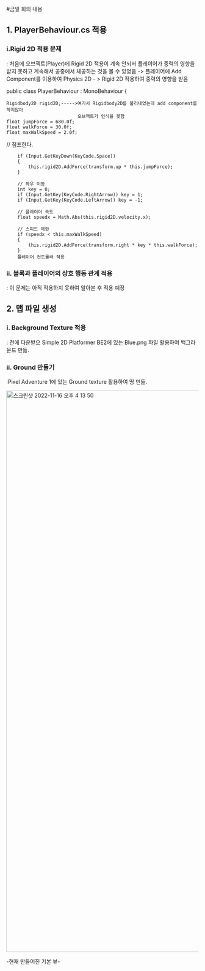 #금일 회의 내용

## 1. PlayerBehaviour.cs 적용
### i.Rigid 2D 적용 문제
: 처음에 오브젝트(Player)에 Rigid 2D 적용이 계속 안되서 플레이어가 중력의 영향을 받지
못하고 계속해서 공중에서 체공하는 것을 볼 수 있었음
-> 플레이어에 Add Component를 이용하여 Physics 2D - > Rigid 2D 적용하여 중력의
영향을 받음

public class PlayerBehaviour : MonoBehaviour
{

    Rigidbody2D rigid2D;----->여기서 Rigidbody2D를 불러내었는데 add component를 하지않아
                              오브젝트가 인식을 못함
    float jumpForce = 680.0f;
    float walkForce = 30.0f;
    float maxWalkSpeed = 2.0f;

// 점프한다.

        if (Input.GetKeyDown(KeyCode.Space))
        {
            this.rigid2D.AddForce(transform.up * this.jumpForce);
        }

        // 좌우 이동
        int key = 0;
        if (Input.GetKey(KeyCode.RightArrow)) key = 1;
        if (Input.GetKey(KeyCode.LeftArrow)) key = -1;

        // 플레이어 속도
        float speedx = Math.Abs(this.rigid2D.velocity.x);

        // 스피드 제한 
        if (speedx < this.maxWalkSpeed)
        {
            this.rigid2D.AddForce(transform.right * key * this.walkForce);
        }
        플레이어 컨트롤러 적용

### ii. 블록과 플레이어의 상호 행동 관계 적용
: 이 문제는 아직 적용하지 못하여 알아본 후 적용 예정

## 2. 맵 파일 생성
### i. Background Texture 적용
: 전에 다운받으 Simple 2D Platformer BE2에 있는 Blue.png 파일 활용하여 백그라운드
만듦.
### ii. Ground 만들기

  :Pixel Adventure 1에 있는 Ground texture 활용하여 땅 만듦.
  
  
   <img width="1470" alt="스크린샷 2022-11-16 오후 4 13 50" src="https://user-images.githubusercontent.com/109155242/202111251-f0aa9629-f170-4fca-9d07-beacf45fdb89.png">



-현재 만들어진 기본 뷰-


